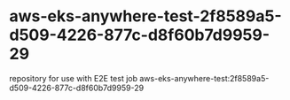 # aws-eks-anywhere-test-2f8589a5-d509-4226-877c-d8f60b7d9959-29
repository for use with E2E test job aws-eks-anywhere-test:2f8589a5-d509-4226-877c-d8f60b7d9959-29
